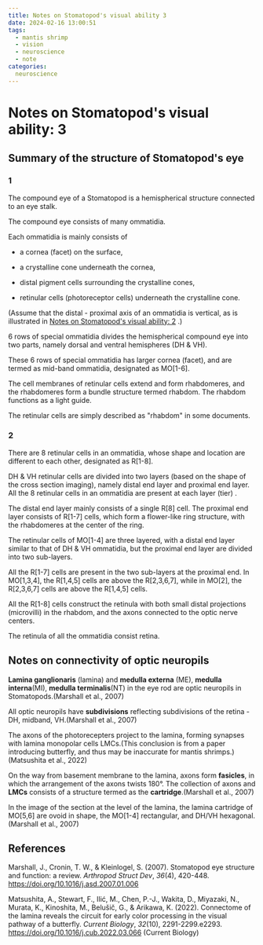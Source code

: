 ```yaml
---
title: Notes on Stomatopod's visual ability 3
date: 2024-02-16 13:00:51
tags:
  - mantis shrimp
  - vision
  - neuroscience
  - note
categories:
  neuroscience
---
```


# Notes on Stomatopod's visual ability: 3

## Summary of the structure of Stomatopod's eye

### 1

The compound eye of a Stomatopod is a hemispherical structure connected to an eye stalk.

The compound eye consists of many ommatidia.

Each ommatidia is mainly consists of

- a cornea (facet) on the surface,

- a crystalline cone underneath the cornea,

- distal pigment cells surrounding the crystalline cones,

- retinular cells (photoreceptor cells) underneath the crystalline cone.

(Assume that the distal - proximal axis of an ommatidia is vertical, as is illustrated in [Notes on Stomatopod's visual ability: 2](https://michaellaw2003.github.io/2024/02/03/Notes-on-Stomatopod-s-visual-ability-2/) .)

6 rows of special ommatidia divides the hemispherical compound eye into two parts, namely dorsal and ventral hemispheres (DH & VH).

These 6 rows of special ommatidia has larger cornea (facet), and are termed as mid-band ommatidia, designated as MO\[1-6\].

The cell membranes of retinular cells extend and form rhabdomeres, and the rhabdomeres form a bundle structure termed rhabdom. The rhabdom functions as a light guide.

The retinular cells are simply described as "rhabdom" in some documents.

### 2

There are 8 retinular cells in an ommatidia, whose shape and location are different to each other, designated as R\[1-8\].

DH & VH retinular cells are divided into two layers (based on the shape of the cross section imaging), namely distal end layer and proximal end layer. All the 8 retinular cells in an ommatidia are present at each layer (tier) .

The distal end layer mainly consists of a single R\[8\] cell. The proximal end layer consists of R\[1-7\] cells, which form a flower-like ring structure, with the rhabdomeres at the center of the ring.

The retinular cells of MO\[1-4\] are three layered, with a distal end layer similar to that of DH & VH ommatidia, but the proximal end layer are divided into two sub-layers.

All the R\[1-7\] cells are present in the two sub-layers at the proximal end. In MO\[1,3,4\], the R\[1,4,5\] cells are above the R\[2,3,6,7\], while in MO\[2\], the R\[2,3,6,7\] cells are above the R\[1,4,5\] cells.

All the R\[1-8\] cells construct the retinula with both small distal projections (microvilli) in the rhabdom, and the axons connected to the optic nerve centers.

The retinula of all the ommatidia consist retina.

## Notes on connectivity of optic neuropils

**Lamina ganglionaris** (lamina) and **medulla externa** (ME), **medulla interna**(MI), **medulla terminalis**(NT) in the eye rod are optic neuropils in Stomatopods.(Marshall et al., 2007)

All optic neuropils have **subdivisions** reflecting subdivisions of the retina - DH, midband, VH.(Marshall et al., 2007)

The axons of the photorecepters project to the lamina, forming synapses with lamina monopolar cells LMCs.(This conclusion is from a paper introducing butterfly, and thus may be inaccurate for mantis shrimps.) (Matsushita et al., 2022)

On the way from basement membrane to the lamina, axons form **fasicles**, in which the arrangement of the axons twists 180°. The collection of axons and **LMCs** consists of a structure termed as the **cartridge**.(Marshall et al., 2007)

In the image of the section at the level of the lamina, the lamina cartridge of MO\[5,6\] are ovoid in shape, the MO\[1-4\] rectangular, and DH/VH hexagonal.(Marshall et al., 2007)

## References

Marshall, J., Cronin, T. W., & Kleinlogel, S. (2007). Stomatopod eye structure and function: a review. *Arthropod Struct Dev*, *36*(4), 420-448. <https://doi.org/10.1016/j.asd.2007.01.006>

Matsushita, A., Stewart, F., Ilić, M., Chen, P.-J., Wakita, D., Miyazaki, N., Murata, K., Kinoshita, M., Belušič, G., & Arikawa, K. (2022). Connectome of the lamina reveals the circuit for early color processing in the visual pathway of a butterfly. *Current Biology*, *32*(10), 2291-2299.e2293. <https://doi.org/10.1016/j.cub.2022.03.066> (Current Biology)

